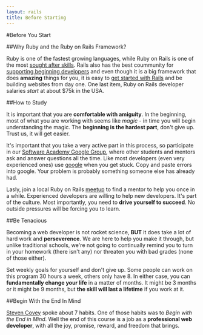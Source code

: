 ```yaml
---
layout: rails
title: Before Starting
---
```


#Before You Start

##Why Ruby and the Ruby on Rails Framework?

Ruby is one of the fastest growing languages, while Ruby on Rails is one of the most [sought after skills](http://careers.stackoverflow.com/jobs/tag/ruby-on-rails).  Rails also has the best coummunity for [supporting beginning developers](http://stackoverflow.com/questions/tagged/ruby-on-rails) and even though it is a big framework that does **amazing** things for you, it is easy to [get started with Rails](http://guides.rubyonrails.org/getting_started.html) and be building websites from day one.  One last item, Ruby on Rails developer salaries *start* at about $75k in the USA.


##How to Study

It is important that you are **comfortable with amiguity**.  In the beginning, most of what you are working with seems like *magic* - in time you will begin understanding the magic. The **beginning is the hardest part**, don't give up.  Trust us, it will get easier.

It's important that you take a very active part in this process, so participate in our [Software Academy Google Group](https://groups.google.com/forum/#!forum/madison-software-academy), where other students and mentors ask and answer questions all the time.  Like most developers (even very experienced ones) use [google](http://google.com) when you get stuck. Copy and paste errors into google. Your problem is probably something someone else has already had.

Lasly, join a local Ruby on Rails [meetup](http://meetup.com) to find a mentor to help you once in a while.  Experienced developers are willing to help new developers.  It's part of the culture. Most importantly, you need to **drive yourself to succeed**.  No outside pressures will be forcing you to learn.

##Be Tenacious

Becoming a web developer is not rocket science,  **BUT** it does take a lot of hard work and **perseverence**.  We are here to help you make it through, but unlike traditional schools, we're not going to continually remind you to turn in your homework (there isn't any) nor threaten you with bad grades (none of those either).

Set weekly goals for yourself and don't give up.  Some people can work on this program 30 hours a week, others only have 8.  In either case, you can **fundamentally change your life** in a matter of months.  It might be 3 months or it might be 9 months, but **the skill will last a lifetime** if you work at it.

##Begin With the End In Mind

[Steven Covey](http://en.wikipedia.org/wiki/The_Seven_Habits_of_Highly_Effective_People) spoke about 7 habits.  One of those habits was to *Begin with the End in Mind*.  Well the end of this course is a job as a **professional web developer**, with all the joy, promise, reward, and freedom that brings.

